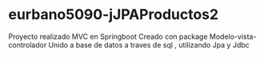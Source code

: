 # eurbano5090-jJPAProductos2
Proyecto realizado MVC en Springboot 
Creado con package Modelo-vista-controlador
Unido a base de datos a traves de sql , utilizando Jpa y Jdbc

